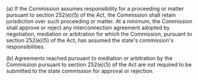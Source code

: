 (a) If the Commission assumes responsibility for a proceeding or matter pursuant to section 252(e)(5) of the Act, the Commission shall retain jurisdiction over such proceeding or matter. At a minimum, the Commission shall approve or reject any interconnection agreement adopted by negotiation, mediation or arbitration for which the Commission, pursuant to section 252(e)(5) of the Act, has assumed the state's commission's responsibilities.

(b) Agreements reached pursuant to mediation or arbitration by the Commission pursuant to section 252(e)(5) of the Act are not required to be submitted to the state commission for approval or rejection.


